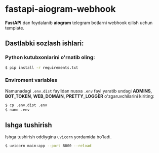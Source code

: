 # fastapi-aiogram-webhook

**FastAPI** dan foydalanib **aiogram** telegram botlarni webhook qilish uchun template.

## Dastlabki sozlash ishlari:

### Python kutubxonlarini o'rnatib oling:
```bash
$ pip install -r requirements.txt
```

### Enviroment variables
Namunadagi `.env.dist` faylidan nusxa `.env` fayl yaratib undagi __ADMINS__, __BOT_TOKEN__, __WEB_DOMAIN__, __PRETTY_LOGGER__ o'zgaruvchilarini kiriting:

```bash
$ cp .env.dist .env
$ nano .env
```

## Ishga tushirish
Ishga tushirish oddiygina `uvicorn` yordamida bo'ladi.

```bash
$ uvicorn main:app --port 8000 --reload
```

